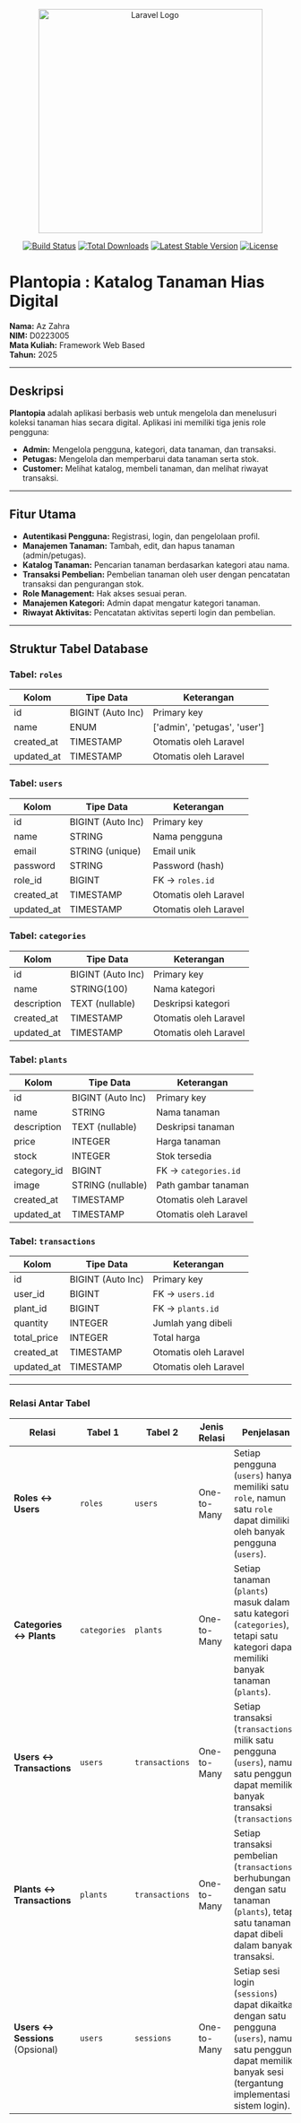 <p align="center"><a href="https://laravel.com" target="_blank"><img src="https://raw.githubusercontent.com/laravel/art/master/logo-lockup/5%20SVG/2%20CMYK/1%20Full%20Color/laravel-logolockup-cmyk-red.svg" width="400" alt="Laravel Logo"></a></p>

<p align="center">
<a href="https://github.com/laravel/framework/actions"><img src="https://github.com/laravel/framework/workflows/tests/badge.svg" alt="Build Status"></a>
<a href="https://packagist.org/packages/laravel/framework"><img src="https://img.shields.io/packagist/dt/laravel/framework" alt="Total Downloads"></a>
<a href="https://packagist.org/packages/laravel/framework"><img src="https://img.shields.io/packagist/v/laravel/framework" alt="Latest Stable Version"></a>
<a href="https://packagist.org/packages/laravel/framework"><img src="https://img.shields.io/packagist/l/laravel/framework" alt="License"></a>
</p>

# Plantopia : Katalog Tanaman Hias Digital

**Nama:** Az Zahra  
**NIM:** D0223005  
**Mata Kuliah:** Framework Web Based  
**Tahun:** 2025

---

## Deskripsi

**Plantopia** adalah aplikasi berbasis web untuk mengelola dan menelusuri koleksi tanaman hias secara digital. Aplikasi ini memiliki tiga jenis role pengguna:

- **Admin:** Mengelola pengguna, kategori, data tanaman, dan transaksi.
- **Petugas:** Mengelola dan memperbarui data tanaman serta stok.
- **Customer:** Melihat katalog, membeli tanaman, dan melihat riwayat transaksi.

---

## Fitur Utama

- **Autentikasi Pengguna:** Registrasi, login, dan pengelolaan profil.
- **Manajemen Tanaman:** Tambah, edit, dan hapus tanaman (admin/petugas).
- **Katalog Tanaman:** Pencarian tanaman berdasarkan kategori atau nama.
- **Transaksi Pembelian:** Pembelian tanaman oleh user dengan pencatatan transaksi dan pengurangan stok.
- **Role Management:** Hak akses sesuai peran.
- **Manajemen Kategori:** Admin dapat mengatur kategori tanaman.
- **Riwayat Aktivitas:** Pencatatan aktivitas seperti login dan pembelian.

---

## Struktur Tabel Database

### Tabel: `roles`

| Kolom      | Tipe Data         | Keterangan             |
|------------|-------------------|------------------------|
| id         | BIGINT (Auto Inc) | Primary key            |
| name       | ENUM              | ['admin', 'petugas', 'user'] |
| created_at | TIMESTAMP         | Otomatis oleh Laravel  |
| updated_at | TIMESTAMP         | Otomatis oleh Laravel  |

### Tabel: `users`

| Kolom      | Tipe Data         | Keterangan                         |
|------------|-------------------|-------------------------------------|
| id         | BIGINT (Auto Inc) | Primary key                         |
| name       | STRING            | Nama pengguna                       |
| email      | STRING (unique)   | Email unik                          |
| password   | STRING            | Password (hash)                     |
| role_id    | BIGINT            | FK → `roles.id`                     |
| created_at | TIMESTAMP         | Otomatis oleh Laravel               |
| updated_at | TIMESTAMP         | Otomatis oleh Laravel               |

### Tabel: `categories`

| Kolom      | Tipe Data         | Keterangan                  |
|------------|-------------------|------------------------------|
| id         | BIGINT (Auto Inc) | Primary key                 |
| name       | STRING(100)       | Nama kategori               |
| description| TEXT (nullable)   | Deskripsi kategori          |
| created_at | TIMESTAMP         | Otomatis oleh Laravel       |
| updated_at | TIMESTAMP         | Otomatis oleh Laravel       |

### Tabel: `plants`

| Kolom       | Tipe Data         | Keterangan                       |
|-------------|-------------------|-----------------------------------|
| id          | BIGINT (Auto Inc) | Primary key                      |
| name        | STRING            | Nama tanaman                     |
| description | TEXT (nullable)   | Deskripsi tanaman                |
| price       | INTEGER           | Harga tanaman                    |
| stock       | INTEGER           | Stok tersedia                    |
| category_id | BIGINT            | FK → `categories.id`             |
| image       | STRING (nullable) | Path gambar tanaman              |
| created_at  | TIMESTAMP         | Otomatis oleh Laravel            |
| updated_at  | TIMESTAMP         | Otomatis oleh Laravel            |

### Tabel: `transactions`

| Kolom       | Tipe Data         | Keterangan                      |
|-------------|-------------------|----------------------------------|
| id          | BIGINT (Auto Inc) | Primary key                     |
| user_id     | BIGINT            | FK → `users.id`                 |
| plant_id    | BIGINT            | FK → `plants.id`                |
| quantity    | INTEGER           | Jumlah yang dibeli              |
| total_price | INTEGER           | Total harga                     |
| created_at  | TIMESTAMP         | Otomatis oleh Laravel           |
| updated_at  | TIMESTAMP         | Otomatis oleh Laravel           |

---

### Relasi Antar Tabel

| Relasi                        | Tabel 1        | Tabel 2        | Jenis Relasi   | Penjelasan                                                                 |
|-------------------------------|----------------|----------------|----------------|-----------------------------------------------------------------------------|
| **Roles ↔ Users**             | `roles`        | `users`        | One-to-Many    | Setiap pengguna (`users`) hanya memiliki satu `role`, namun satu `role` dapat dimiliki oleh banyak pengguna (`users`). |
| **Categories ↔ Plants**       | `categories`   | `plants`       | One-to-Many    | Setiap tanaman (`plants`) masuk dalam satu kategori (`categories`), tetapi satu kategori dapat memiliki banyak tanaman (`plants`). |
| **Users ↔ Transactions**      | `users`        | `transactions` | One-to-Many    | Setiap transaksi (`transactions`) milik satu pengguna (`users`), namun satu pengguna dapat memiliki banyak transaksi (`transactions`). |
| **Plants ↔ Transactions**     | `plants`       | `transactions` | One-to-Many    | Setiap transaksi pembelian (`transactions`) berhubungan dengan satu tanaman (`plants`), tetapi satu tanaman dapat dibeli dalam banyak transaksi. |
| **Users ↔ Sessions** (Opsional) | `users`        | `sessions`     | One-to-Many    | Setiap sesi login (`sessions`) dapat dikaitkan dengan satu pengguna (`users`), namun satu pengguna dapat memiliki banyak sesi (tergantung implementasi sistem login). |




